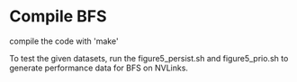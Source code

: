 # Compile BFS
compile the code with 'make'

To test the given datasets, run the figure5\_persist.sh and figure5\_prio.sh to generate performance data for BFS on NVLinks.


